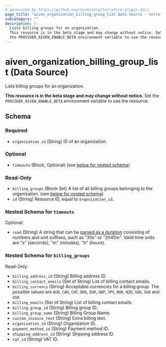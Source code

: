```yaml
---
# generated by https://github.com/hashicorp/terraform-plugin-docs
page_title: "aiven_organization_billing_group_list Data Source - terraform-provider-aiven"
subcategory: ""
description: |-
  Lists billing groups for an organization.
  This resource is in the beta stage and may change without notice. Set
  the PROVIDER_AIVEN_ENABLE_BETA environment variable to use the resource.
---
```


# aiven_organization_billing_group_list (Data Source)

Lists billing groups for an organization.

**This resource is in the beta stage and may change without notice.** Set
the `PROVIDER_AIVEN_ENABLE_BETA` environment variable to use the resource.



<!-- schema generated by tfplugindocs -->
## Schema

### Required

- `organization_id` (String) ID of an organization.

### Optional

- `timeouts` (Block, Optional) (see [below for nested schema](#nestedblock--timeouts))

### Read-Only

- `billing_groups` (Block Set) A list of all billing groups belonging to the organization. (see [below for nested schema](#nestedblock--billing_groups))
- `id` (String) Resource ID, equal to `organization_id`.

<a id="nestedblock--timeouts"></a>
### Nested Schema for `timeouts`

Optional:

- `read` (String) A string that can be [parsed as a duration](https://pkg.go.dev/time#ParseDuration) consisting of numbers and unit suffixes, such as "30s" or "2h45m". Valid time units are "s" (seconds), "m" (minutes), "h" (hours).


<a id="nestedblock--billing_groups"></a>
### Nested Schema for `billing_groups`

Read-Only:

- `billing_address_id` (String) Billing address ID.
- `billing_contact_emails` (Set of String) List of billing contact emails.
- `billing_currency` (String) Acceptable currencies for a billing group. The possible values are `AUD`, `CAD`, `CHF`, `DKK`, `EUR`, `GBP`, `JPY`, `NOK`, `NZD`, `SEK`, `SGD` and `USD`.
- `billing_emails` (Set of String) List of billing contact emails.
- `billing_group_id` (String) Billing group ID.
- `billing_group_name` (String) Billing Group Name.
- `custom_invoice_text` (String) Extra billing text.
- `organization_id` (String) Organization ID.
- `payment_method_id` (String) Payment method ID.
- `shipping_address_id` (String) Shipping address ID.
- `vat_id` (String) VAT ID.
